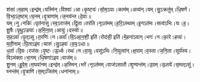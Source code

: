 

  
शंसा॑।म॒हाम्।इन्द्र॑म्।यस्मि॑न्।विश्वाः॑।आ।कृ॒ष्टयः॑।सो॒म॒ऽपाः।काम॑म्।अव्य॑न्।यम्।सु॒ऽक्रतु॑म्।धि॒षणे॑।वि॒भ्व॒ऽत॒ष्टम्।घ॒नम्।वृ॒त्राणा॑म्।ज॒नय॑न्त।दे॒वाः॥  
यम्।नु।नकिः॑।पृत॑नासु।स्व॒ऽराज॑म्।द्वि॒ता।तर॑ति।नृऽत॑मम्।ह॒रि॒ऽस्थाम्।इ॒नऽत॑मः।सत्व॑ऽभिः।यः।ह॒।शू॒षैः।पृ॒थु॒ऽज्रयाः॑।अ॒मि॒ना॒त्।आयुः॑।दस्योः॑॥  
स॒हऽवा॑।पृ॒त्ऽसु।त॒रणिः॑।न।अर्वा॑।वि॒ऽआ॒न॒शी॒ इति॑।रोद॑सी॒ इति॑।मे॒हना॑ऽवान्।भगः॑।न।का॒रे।हव्यः॑।म॒ती॒नाम्।पि॒ताऽइ॑व।चारुः॑।सु॒ऽहवः॑।व॒यः॒ऽधाः॥  
ध॒र्ता।दि॒वः।रज॑सः।पृ॒ष्टः।ऊ॒र्ध्वः।रथः॑।न।वा॒युः।वसु॑ऽभिः।नि॒युत्वा॑न्।क्ष॒पाम्।व॒स्ता।ज॒नि॒ता।सूर्य॑स्य।विऽभ॑क्ता।भा॒गम्।धि॒षणा॑ऽइव।वाज॑म्॥  
शु॒नम्।हु॒वे॒म॒।म॒घवा॑नम्।इन्द्र॑म्।अ॒स्मिन्।भरे॑।नृऽत॑मम्।वाज॑ऽसातौ।शृ॒ण्वन्त॑म्।उ॒ग्रम्।ऊ॒तये॑।स॒मत्ऽसु॑।घ्नन्त॑म्।वृ॒त्राणि॑।स॒म्ऽजित॑म्।धना॑नाम्॥  

